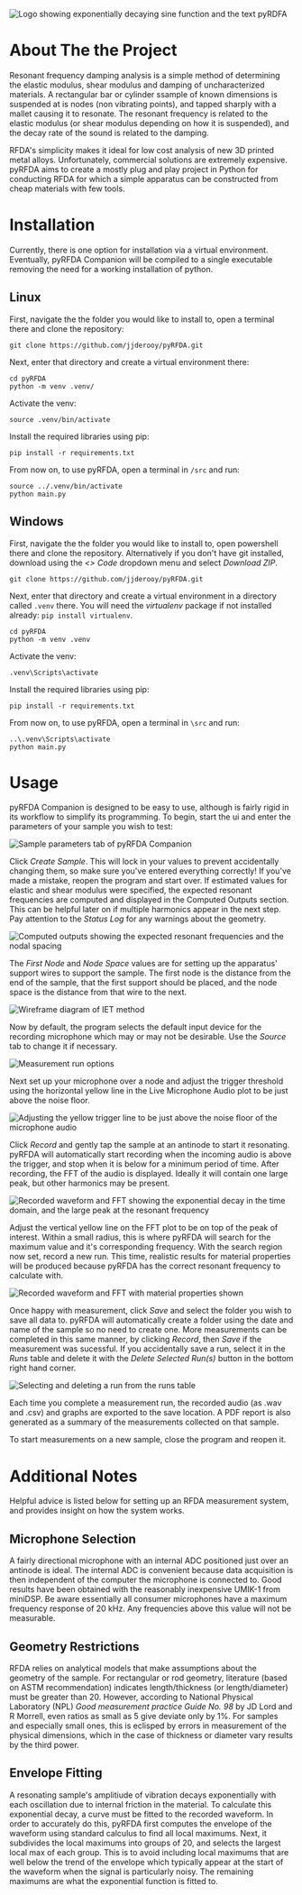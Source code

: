 ![Logo showing exponentially decaying sine function and the text pyRDFA](docs/images/logo.png)

# About The the Project
Resonant frequency damping analysis is a simple method of determining the elastic modulus, shear modulus and damping of uncharacterized materials. A rectangular bar or cylinder ssample of known dimensions is suspended at is nodes (non vibrating points), and tapped sharply with a mallet causing it to resonate. The resonant frequency is related to the elastic modulus (or shear modulus depending on how it is suspended), and the decay rate of the sound is related to the damping.

RFDA's simplicity makes it ideal for low cost analysis of new 3D printed metal alloys. Unfortunately, commercial solutions are extremely expensive. pyRFDA aims to create a mostly plug and play project in Python for conducting RFDA for which a simple apparatus can be constructed from cheap materials with few tools.

# Installation
Currently, there is one option for installation via a virtual environment. Eventually, pyRFDA Companion will be compiled to a single executable removing the need for a working installation of python.

## Linux
First, navigate the the folder you would like to install to, open a terminal there and clone the repository:
```
git clone https://github.com/jjderooy/pyRFDA.git
```

Next, enter that directory and create a virtual environment there:
```
cd pyRFDA
python -m venv .venv/
```
Activate the venv:
```
source .venv/bin/activate
```

Install the required libraries using pip:
```
pip install -r requirements.txt
```

From now on, to use pyRFDA, open a terminal in `/src` and run:
```
source ../.venv/bin/activate
python main.py
```

## Windows
First, navigate the the folder you would like to install to, open powershell there and clone the repository. Alternatively if you don't have git installed, download using the *<> Code* dropdown menu and select *Download ZIP*.

```
git clone https://github.com/jjderooy/pyRFDA.git
```
Next, enter that directory and create a virtual environment in a directory called `.venv` there. You will need the *virtualenv* package if not installed already: `pip install virtualenv`.
```
cd pyRFDA
python -m venv .venv
```

Activate the venv:
```
.venv\Scripts\activate
```

Install the required libraries using pip:
```
pip install -r requirements.txt
```

From now on, to use pyRFDA, open a terminal in `\src` and run:
```
..\.venv\Scripts\activate
python main.py
```

# Usage
pyRFDA Companion is designed to be easy to use, although is fairly rigid in its workflow to simplify its programming. To begin, start the ui and enter the parameters of your sample you wish to test:

![Sample parameters tab of pyRFDA Companion](docs/images/sample_params.png)

Click *Create Sample*. This will lock in your values to prevent accidentally changing them, so make sure you've entered everything correctly! If you've made a mistake, reopen the program and start over. If estimated values for elastic and shear modulus were specified, the expected resonant frequencies are computed and displayed in the Computed Outputs section. This can be helpful later on if multiple harmonics appear in the next step. Pay attention to the *Status Log* for any warnings about the geometry.

![Computed outputs showing the expected resonant frequencies and the nodal spacing](docs/images/computed_outputs.png)

The *First Node* and *Node Space* values are for setting up the apparatus' support wires to support the sample. The first node is the distance from the end of the sample, that the first support should be placed, and the node space is the distance from that wire to the next.

![Wireframe diagram of IET method](docs/images/iet_nodes.png)

Now by default, the program selects the default input device for the recording microphone which may or may not be desirable. Use the *Source* tab to change it if necessary.

![Measurement run options](docs/images/measurement_run.png)

Next set up your microphone over a node and adjust the trigger threshold using the horizontal yellow line in the Live Microphone Audio plot to be just above the noise floor.

![Adjusting the yellow trigger line to be just above the noise floor of the microphone audio](docs/images/noise_floor_trigger.png)

Click *Record* and gently tap the sample at an antinode to start it resonating. pyRFDA will automatically start recording when the incoming audio is above the trigger, and stop when it is below for a minimum period of time. After recording, the FFT of the audio is displayed. Ideally it will contain one large peak, but other harmonics may be present.

![Recorded waveform and FFT showing the exponential decay in the time domain, and the large peak at the resonant frequency](docs/images/first_record.png)

Adjust the vertical yellow line on the FFT plot to be on top of the peak of interest. Within a small radius, this is where pyRFDA will search for the maximum value and it's corresponding frequency. With the search region now set, record a new run. This time, realistic results for material properties will be produced because pyRFDA has the correct resonant frequency to calculate with.

![Recorded waveform and FFT with material properties shown](docs/images/second_record.png)

Once happy with measurement, click *Save* and select the folder you wish to save all data to. pyRFDA will automatically create a folder using the date and name of the sample so no need to create one. More measurements can be completed in this same manner, by clicking *Record*, then *Save* if the measurement was sucessful. If you accidentally save a run, select it in the *Runs* table and delete it with the *Delete Selected Run(s)* button in the bottom right hand corner.

![Selecting and deleting a run from the runs table](docs/images/delete_run.png)

Each time you complete a measurement run, the recorded audio (as .wav and .csv) and graphs are exported to the save location. A PDF report is also generated as a summary of the measurements collected on that sample.

To start measurements on a new sample, close the program and reopen it.

# Additional Notes
Helpful advice is listed below for setting up an RFDA measurement system, and provides insight on how the system works.
## Microphone Selection
A fairly directional microphone with an internal ADC positioned just over an antinode is ideal. The internal ADC is convenient because data acquisition is then independent of the computer the microphone is connected to. Good results have been obtained with the reasonably inexpensive UMIK-1 from miniDSP.
Be aware essentially all consumer microphones have a maximum frequency response of 20 kHz. Any frequencies above this value will not be measurable. 

## Geometry Restrictions
RFDA relies on analytical models that make assumptions about the geometry of the sample. For rectangular or rod geometry, literature (based on ASTM recommendation) indicates length/thickness (or length/diameter) must be greater than 20. However, according to National Physical Laboratory (NPL) *Good measurement practice Guide No. 98* by JD Lord and R Morrell, even ratios as small as 5 give deviate only by 1%. For samples and especially small ones, this is eclisped by errors in measurement of the physical dimensions, which in the case of thickness or diameter vary results by the third power.

## Envelope Fitting
A resonating sample's amplitiude of vibration decays exponentially with each oscillation due to internal friction in the material. To calculate this exponential decay, a curve must be fitted to the recorded waveform. In order to accurately do this, pyRFDA first computes the envelope of the waveform using standard calculus to find all local maximums. Next, it subdivides the local maximums into groups of 20, and selects the largest local max of each group. This is to avoid including local maximums that are well below the trend of the envelope which typically appear at the start of the waveform when the signal is particularly noisy. The remaining maximums are what the exponential function is fitted to.
